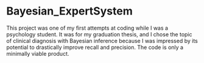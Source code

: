# Bayesian_ExpertSystem
This project was one of my first attempts at coding while I was a psychology student. It was for my graduation thesis, and I chose the topic of clinical diagnosis with Bayesian inference
because I was impressed by its potential to drastically improve recall and precision. The code is only a minimally viable product. 
